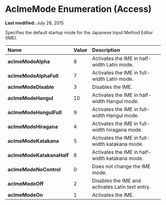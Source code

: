 
# AcImeMode Enumeration (Access)

 **Last modified:** July 28, 2015

Specifies the default startup mode for the Japanese Input Method Editor (IME). 


|**Name**|**Value**|**Description**|
|:-----|:-----|:-----|
| **acImeModeAlpha**|8|Activates the IME in half-width Latin mode.|
| **acImeModeAlphaFull**|7|Activates the IME in full-width Latin mode.|
| **acImeModeDisable**|3|Disables the IME.|
| **acImeModeHangul**|10|Activates the IME in half-width Hangul mode.|
| **acImeModeHangulFull**|9|Activates the IME in full-width Hangul mode.|
| **acImeModeHiragana**|4|Activates the IME in full-width hiragana mode.|
| **acImeModeKatakana**|5|Activates the IME in full-width katakana mode.|
| **acImeModeKatakanaHalf**|6|Activates the IME in half-width katakana mode.|
| **acImeModeNoControl**|0|Does not change the IME mode.|
| **acImeModeOff**|2|Disables the IME and activates Latin text entry.|
| **acImeModeOn**|1|Activates the IME.|
